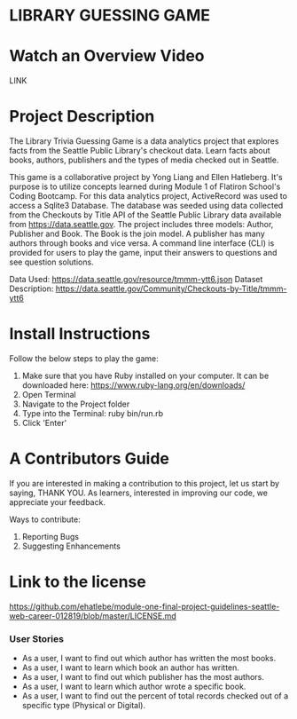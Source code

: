 # LIBRARY GUESSING GAME

# Watch an Overview Video
LINK

# Project Description
The Library Trivia Guessing Game is a data analytics project that explores facts from the Seattle Public Library's checkout data. Learn facts about books, authors, publishers and the types of media checked out in Seattle.

This game is a collaborative project by Yong Liang and Ellen Hatleberg. It's purpose is to utilize concepts learned during Module 1 of Flatiron School's Coding Bootcamp. For this data analytics project, ActiveRecord was used to access a Sqlite3 Database. The database was seeded using data collected from the Checkouts by Title API of the Seattle Public Library data available from https://data.seattle.gov. The project includes three models: Author, Publisher and Book. The Book is the join model. A publisher has many authors through books and vice versa. A command line interface (CLI) is provided for users to play the game, input their answers to questions and see question solutions.

Data Used: https://data.seattle.gov/resource/tmmm-ytt6.json
Dataset Description: https://data.seattle.gov/Community/Checkouts-by-Title/tmmm-ytt6

# Install Instructions
Follow the below steps to play the game:
1. Make sure that you have Ruby installed on your computer. It can be downloaded here: https://www.ruby-lang.org/en/downloads/
2. Open Terminal
3. Navigate to the Project folder
4. Type into the Terminal: ruby bin/run.rb
5. Click 'Enter'

# A Contributors Guide
If you are interested in making a contribution to this project, let us start by saying, THANK YOU. As learners, interested in improving our code, we appreciate your feedback.

Ways to contribute:
1. Reporting Bugs
2. Suggesting Enhancements

# Link to the license
https://github.com/ehatlebe/module-one-final-project-guidelines-seattle-web-career-012819/blob/master/LICENSE.md

### User Stories

* As a user, I want to find out which author has written the most books.
* As a user, I want to learn which book an author has written.
* As a user, I want to find out which publisher has the most authors.
* As a user, I want to learn which author wrote a specific book.
* As a user, I want to find out the percent of total records checked out of a specific type (Physical or Digital).
